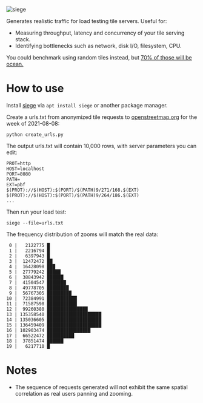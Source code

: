 ![siege](https://upload.wikimedia.org/wikipedia/commons/thumb/d/de/Fotothek_df_tg_0000158_Belagerung_%5E_Festung_%5E_Belagerungsmaschine.jpg/225px-Fotothek_df_tg_0000158_Belagerung_%5E_Festung_%5E_Belagerungsmaschine.jpg)

Generates realistic traffic for load testing tile servers. Useful for:

* Measuring throughput, latency and concurrency of your tile serving stack.
* Identifying bottlenecks such as network, disk I/O, filesystem, CPU.

You could benchmark using random tiles instead, but [70% of those will be ocean.](https://en.wikipedia.org/wiki/Water_distribution_on_Earth)

# How to use

Install [siege](https://github.com/JoeDog/siege) via `apt install siege` or another package manager.

Create a urls.txt from anonymized tile requests to [openstreetmap.org](https://openstreetmap.org) for the week of 2021-08-08:

```
python create_urls.py
``` 

The output urls.txt will contain 10,000 rows, with server parameters you can edit:

```
PROT=http
HOST=localhost
PORT=8080
PATH=
EXT=pbf
$(PROT)://$(HOST):$(PORT)/$(PATH)9/271/168.$(EXT)
$(PROT)://$(HOST):$(PORT)/$(PATH)9/264/186.$(EXT)
...
```

Then run your load test:

```
siege --file=urls.txt
```

 The frequency distribution of zooms will match the real data:

```
 0 |   2122775 █
 1 |   2216794 █
 2 |   6397943 █
 3 |  12472472 ██
 4 |  16428098 ███
 5 |  27779242 █████
 6 |  38843942 ██████
 7 |  41504547 ███████
 8 |  49778705 ████████
 9 |  56767305 █████████
10 |  72384991 ███████████
11 |  71587598 ███████████
12 |  99260380 ███████████████
13 | 135358540 ████████████████████
14 | 135036605 ████████████████████
15 | 136459409 ████████████████████
16 | 102903474 ████████████████
17 |  66522472 ██████████
18 |  37851474 ██████
19 |   6217710 █
```

# Notes

* The sequence of requests generated will not exhibit the same spatial correlation as real users panning and zooming.
